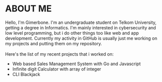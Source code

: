 # ABOUT ME
Hello, I'm Gimerbone. I'm an undergraduate student on Telkom University, getting a degree in Informatics.
I'm mainly interested in cybersecurity and low level programming, but i do other things too like web and app development.
Currently my activity in GitHub is usually just me working on my projects and putting them on my repository. <br>
<br>
Here's the list of my recent projects that i worked on:<br>
- Web based Sales Management System with Go and Javascript
- Infinite digit Calculator with array of integer
- CLI Blackjack

